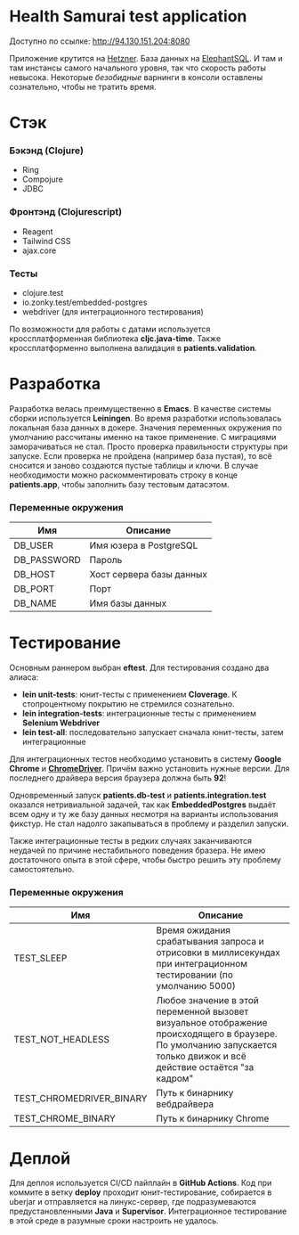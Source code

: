 # Health Samurai test application

Доступно по ссылке: http://94.130.151.204:8080

Приложение крутится на [Hetzner](https://www.hetzner.com). База данных на [ElephantSQL](https://www.elephantsql.com). И там и там инстансы самого начального уровня, так что скорость работы невысока. Некоторые _безобидные_ варнинги в консоли оставлены сознательно, чтобы не тратить время.

# Стэк
### Бэкэнд (Clojure)
- Ring
- Compojure
- JDBC
### Фронтэнд (Clojurescript)
- Reagent
- Tailwind CSS
- ajax.core
### Тесты
- clojure.test
- io.zonky.test/embedded-postgres 
- webdriver (для интеграционного тестирования)

По возможности для работы с датами используется кроссплатформенная библиотека **cljc.java-time**. Также кроссплатформенно выполнена валидация в **patients.validation**.

# Разработка
Разработка велась преимущественно в **Emacs**. В качестве системы сборки используется **Leiningen**. Во время разработки использовалась локальная база данных в докере. Значения переменных окружения по умолчанию рассчитаны именно на такое применение. С миграциями заморачиваться не стал. Просто проверка правильности структуры при запуске. Если проверка не пройдена (например база пустая), то всё сносится и заново создаются пустые таблицы и ключи. В случае необходимости можно раскомментировать строку в конце **patients.app**, чтобы заполнить базу тестовым датасэтом.

### Переменные окружения
|Имя|Описание|
|----|------|
|DB_USER|Имя юзера в PostgreSQL|
|DB_PASSWORD|Пароль|
|DB_HOST|Хост сервера базы данных|
|DB_PORT|Порт|
|DB_NAME|Имя базы данных|

# Тестирование
Основным раннером выбран **eftest**. Для тестирования создано два алиаса:
- **lein unit-tests**: юнит-тесты с применением **Cloverage**. К стопроцентному покрытию не стремился сознательно.
- **lein integration-tests**: интеграционные тесты с применением **Selenium Webdriver**
- **lein test-all**: последовательно запускает сначала юнит-тесты, затем интеграционные

Для интеграционных тестов необходимо установить в систему **Google Chrome** и [**ChromeDriver**](https://chromedriver.chromium.org). Причём важно установить нужные версии. Для последнего драйвера версия браузера должна быть **92**!

Одновременный запуск **patients.db-test** и **patients.integration.test** оказался нетривиальной задачей, так как **EmbeddedPostgres** выдаёт всем одну и ту же базу данных несмотря на варианты использования фикстур. Не стал надолго закапываться в проблему и разделил запуски.

Также интеграционные тесты в редких случаях заканчиваются неудачей по причине нестабильного поведения бразера. Не имею достаточного опыта в этой сфере, чтобы быстро решить эту проблему самостоятельно.

### Переменные окружения
|Имя|Описание|
|----|------|
|TEST_SLEEP|Время ожидания срабатывания запроса и отрисовки в миллисекундах при интеграционном тестировании (по умолчанию 5000)|
|TEST_NOT_HEADLESS|Любое значение в этой переменной вызовет визуальное отображение происходящего в браузере. По умолчанию запускается только движок и всё действие остаётся "за кадром"|
|TEST_CHROMEDRIVER_BINARY|Путь к бинарнику вебдрайвера|
|TEST_CHROME_BINARY|Путь к бинарнику Chrome|

# Деплой
Для деплоя используется CI/CD пайплайн в **GitHub Actions**. Код при коммите в ветку **deploy** проходит юнит-тестирование, собирается в uberjar и отправляется на линукс-сервер, где подразумеваются предустановленными **Java** и **Supervisor**. Интеграционное тестирование в этой среде в разумные сроки настроить не удалось.

